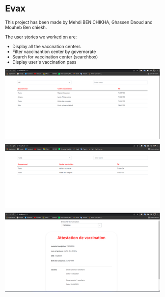# Evax

This project has been made by Mehdi BEN CHIKHA, Ghassen Daoud and Mouheb Ben chiekh.

The user stories we worked on are: 
* Display all the vaccnation centers
* Filter vaccinantion center by governorate
* Search for vaccination center (searchbox)
* Display user's vaccination pass


![alt text](https://github.com/MehdiBC/MV--Architectures-EVAX/blob/main/captures/centre_vacc_no_filter.png)

![alt text](https://github.com/MehdiBC/MV--Architectures-EVAX/blob/main/captures/centre_vacc_gov.png)

![alt text](https://github.com/MehdiBC/MV--Architectures-EVAX/blob/main/captures/user_page.png)


